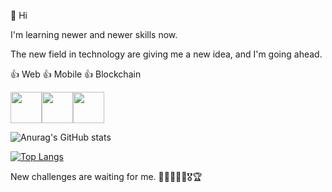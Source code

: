 👋 Hi

I'm learning newer and newer skills now.

The new field in technology are giving me a new idea, and I'm going ahead.

👍 Web
👍 Mobile
👍 Blockchain

<div style="display:flex;">
  <img src="https://solidity.readthedocs.io/en/develop/_images/logo.svg" width="50"/>
  <img src="https://freepngimg.com/save/88891-helmet-cap-hard-hat-yellow-free-frame/1500x1500" width="50"/>
  <img src="https://101blockchains.com/wp-content/uploads/2021/05/Truffle-300x300.png" width="50"/>
</div>

![Anurag's GitHub stats](https://github-readme-stats.vercel.app/api?username=CaCaBlocker&show_icons=true&theme=radical)

[![Top Langs](https://github-readme-stats.vercel.app/api/top-langs/?username=CaCaBlocker&layout=compact)](https://github.com/anuraghazra/github-readme-stats)

New challenges are waiting for me.  🙌🥇🥈🥉🏅🎖🏆

